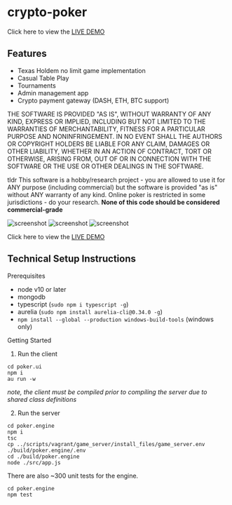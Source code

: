 ﻿# crypto-poker
 
 Click here to view the [LIVE DEMO](https://troyshouse.poker/)

Features
---
* Texas Holdem no limit game implementation
* Casual Table Play
* Tournaments
* Admin management app
* Crypto payment gateway (DASH, ETH, BTC support)

 THE SOFTWARE IS PROVIDED "AS IS", WITHOUT WARRANTY OF ANY KIND, EXPRESS OR IMPLIED, INCLUDING BUT NOT LIMITED TO THE WARRANTIES OF MERCHANTABILITY, FITNESS FOR A PARTICULAR PURPOSE AND NONINFRINGEMENT. IN NO EVENT SHALL THE AUTHORS OR COPYRIGHT HOLDERS BE LIABLE FOR ANY CLAIM, DAMAGES OR OTHER LIABILITY, WHETHER IN AN ACTION OF CONTRACT, TORT OR OTHERWISE, ARISING FROM, OUT OF OR IN CONNECTION WITH THE SOFTWARE OR THE USE OR OTHER DEALINGS IN THE SOFTWARE.
 
 tldr
 This software is a hobby/research project - you are allowed to use it for ANY purpose (including commercial) but the software is provided "as is" without ANY warranty of any kind. Online poker is restricted in some jurisdictions - do your research. **None of this code should be considered commercial-grade**
 
 ![screenshot](https://i.imgur.com/aLDDolt.png "Screenshot")
 ![screenshot](https://i.imgur.com/3jfNjfQ.png "Admin 1")
 ![screenshot](https://i.imgur.com/jUEddky.png "Admin 2")


Click here to view the [LIVE DEMO](https://troyshouse.poker/)




Technical Setup Instructions
---

Prerequisites
* node v10 or later
* mongodb
* typescript (`sudo npm i typescript -g`)
* aurelia (`sudo npm install aurelia-cli@0.34.0 -g`)
* `npm install --global --production windows-build-tools` (windows only)

Getting Started

1) Run the client
```
cd poker.ui
npm i
au run -w
```

*note, the client must be compiled prior to compiling the server due to shared class definitions*

2) Run the server
```
cd poker.engine
npm i
tsc
cp ../scripts/vagrant/game_server/install_files/game_server.env ./build/poker.engine/.env
cd ./build/poker.engine
node ./src/app.js
```

There are also ~300 unit tests for the engine.
```
cd poker.engine
npm test
```

